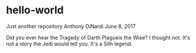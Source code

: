 # hello-world
Just another repository
Anthony DiNardi
June 8, 2017

Did you ever hear the Tragedy of Darth Plagueis the Wise?
I thought not. It's not a story the Jedi would tell you.
It's a Sith legend.
